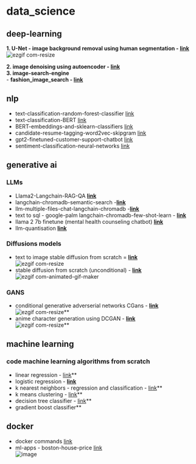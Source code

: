 # data_science
## deep-learning
**1. U-Net - image background removal using human segmentation - [link](https://github.com/SHRIDHARKN/data_science/blob/fe16b14432744f15d7513319a3697565f0cacdfb/deep_learning/image_segmentation/human_segmentation/human_segmentation.ipynb)**<br>
![ezgif com-resize](https://github.com/SHRIDHARKN/data_science/assets/74343939/69a27345-ecce-41a7-94e1-67251489a542)

**2. image denoising using autoencoder - [link](https://github.com/SHRIDHARKN/data_science/blob/main/deep_learning/image_denoising_autoencoder/image_denoising.ipynb)**<br>
**3. image-search-engine**<br>
       - **fashion_image_search - [link](https://github.com/SHRIDHARKN/data_science/blob/main/deep_learning/image_search_engine)**<br>       

## nlp
- text-classification-random-forest-classifier [link](https://github.com/SHRIDHARKN/data_science/blob/main/nlp/text_classification/Text_Classification_Random_Forest_Classifier.ipynb)<br>
- text-classification-BERT [link](https://github.com/SHRIDHARKN/data_science/blob/main/nlp/bert/Text%20Classification%20Using%20BERT.ipynb)<br>
- BERT-embeddings-and-sklearn-classifiers [link](https://github.com/SHRIDHARKN/data_science/blob/main/nlp/bert/Text_classification_using_BERT_embeddings_and_sklearn_classifiers.ipynb)<br>
- candidate-resume-tagging-word2vec-skipgram [link](https://github.com/SHRIDHARKN/data_science/blob/main/nlp/candidate_n_resume_tagging/candidate_n_resume_tagging_from_job_description.ipynb)<br>
- gpt2-finetuned-customer-support-chatbot [link](https://github.com/SHRIDHARKN/data_science/blob/main/nlp/llm/gpt2_finetune_cust_supp.ipynb)<br>
- sentiment-classification-neural-networks  [link](https://github.com/SHRIDHARKN/data_science/blob/main/nlp/text_classification/emotion%20classification.ipynb)<br>
## generative ai
### LLMs
- Llama2-Langchain-RAG-QA **[link](https://github.com/SHRIDHARKN/data_science/blob/main/projects/generative-ai/llama2-rag-qa.ipynb)**
- langchain-chromadb-semantic-search -**[link](https://github.com/SHRIDHARKN/data_science/blob/main/nlp/llm/semantic_search.ipynb)**
- llm-multiple-files-chat-langchain-chromadb -**[link](https://github.com/SHRIDHARKN/data_science/blob/main/nlp/llm/document_based_qa_langchain.ipynb)**
- text to sql - google-palm langchain-chromadb-few-shot-learn - **[link](https://github.com/SHRIDHARKN/data_science/blob/main/nlp/llm/text2llm_fewshotlearn.ipynb)**
- llama 2 7b finetune (mental health counseling chatbot) **[link](https://github.com/SHRIDHARKN/data_science/blob/main/nlp/llm/llama_mental_health.ipynb)**
- llm-quantisation **[link](https://github.com/SHRIDHARKN/data_science/blob/main/nlp/llm/quantization-memory-footprint.ipynb)**
     

### Diffusions models
- text to image stable diffusion from scratch = **[link](https://github.com/SHRIDHARKN/data_science/blob/main/generative_ai/text_2_image_stable_diffusion.ipynb)**<br>
   ![ezgif com-resize](https://github.com/user-attachments/assets/d84036ec-b76b-44e9-b0a6-e2b5c71db17d)
- stable diffusion from scratch (unconditional) - **[link](https://github.com/SHRIDHARKN/data_science/blob/main/deep_learning/generative_ai/stable-diffusion-mini.ipynb)**<br>
![ezgif com-animated-gif-maker](https://github.com/SHRIDHARKN/data_science/assets/74343939/17988cb2-83b9-4720-abe6-f0d7273ffcdd)
### GANS
- conditional generative adverserial networks CGans - **[link](https://github.com/SHRIDHARKN/data_science/blob/main/deep_learning/conditional_gans/conditional_gans_mnist.ipynb)**<br>
![ezgif com-resize](https://github.com/SHRIDHARKN/data_science/assets/74343939/9655f786-f130-46ca-b623-01be9702975e)**<br>
- anime character generation using DCGAN - **[link](https://github.com/SHRIDHARKN/data_science/blob/main/deep_learning/generative_ai/anime_char_generator/generate-anime-DCGAN.ipynb)**<br>
      ![ezgif com-resize](https://github.com/SHRIDHARKN/data_science/assets/74343939/36d23434-d570-460b-a814-4bcbc49b5831)**<br>

## machine learning
### code machine learning algorithms from scratch
- linear regression - [link](https://github.com/SHRIDHARKN/data_science/blob/main/code_ml_from_scratch/LinearRegression.py)**<br>
- logistic regression - **[link](https://github.com/SHRIDHARKN/data_science/blob/main/code_ml_from_scratch/LogisticRegression.py)**<br>
- k nearest neighbors - regression and classification - [link](https://github.com/SHRIDHARKN/data_science/blob/main/code_ml_from_scratch/KNearestNeighbors.py)**<br>
- k means clustering - [link](https://github.com/SHRIDHARKN/data_science/blob/main/code_ml_from_scratch/Kmeans.py)**<br>
- decision tree classifier - [link](https://github.com/SHRIDHARKN/data_science/blob/main/code_ml_from_scratch/DecisionTreeClasssifier.py)**<br>
- gradient boost classifier**<br>

## docker
- docker commands [link](https://github.com/SHRIDHARKN/data_science/blob/main/docker/docker_commands.md)<br>
- ml-apps -
 boston-house-price [link](https://github.com/SHRIDHARKN/data_science/blob/main/docker/boston-hp-pred-app/project.md)<br>
![image](https://github.com/SHRIDHARKN/data_science/assets/74343939/45dc5bb3-6a84-4136-aa27-12138d77f544)
